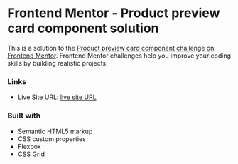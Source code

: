 # Frontend Mentor - Product preview card component solution

This is a solution to the [Product preview card component challenge on Frontend Mentor](https://www.frontendmentor.io/challenges/product-preview-card-component-GO7UmttRfa). Frontend Mentor challenges help you improve your coding skills by building realistic projects.

### Links

- Live Site URL: [live site URL](https://your-live-site-url.com)

### Built with

- Semantic HTML5 markup
- CSS custom properties
- Flexbox
- CSS Grid
